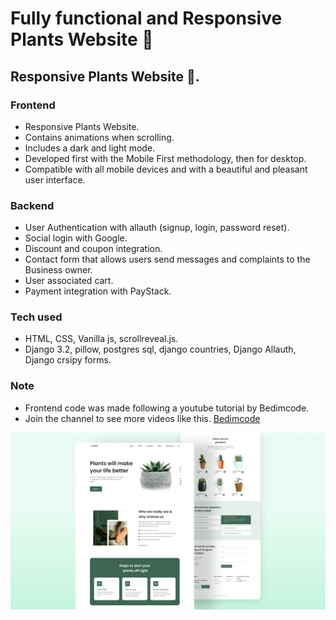 # Fully functional and Responsive Plants Website 🎍 

## Responsive Plants Website 🎍.

### Frontend

- Responsive Plants Website.
- Contains animations when scrolling.
- Includes a dark and light mode.
- Developed first with the Mobile First methodology, then for desktop.
- Compatible with all mobile devices and with a beautiful and pleasant user interface.

### Backend

- User Authentication with allauth (signup, login, password reset).
- Social login with Google.
- Discount and coupon integration.
- Contact form that allows users send messages and complaints to the Business owner.
- User associated cart.
- Payment integration with PayStack.

### Tech used

- HTML, CSS, Vanilla js, scrollreveal.js.
- Django 3.2, pillow, postgres sql, django countries, Django Allauth, Django crsipy forms.


### Note

- Frontend code was made following a youtube tutorial by Bedimcode.
- Join the channel to see more videos like this. [Bedimcode](https://www.youtube.com/c/Bedimcode)

![plants website](/preview.png)
